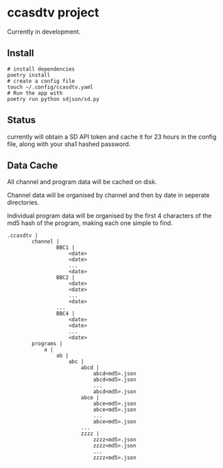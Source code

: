 # ccasdtv project

Currently in development.

## Install
```
# install dependencies
poetry install
# create a config file
touch ~/.config/ccasdtv.yaml
# Run the app with
poetry run python sdjson/sd.py
```

## Status
currently will obtain a SD API token and cache it for 23 hours in the config
file, along with your sha1 hashed password.

## Data Cache
All channel and program data will be cached on disk.

Channel data will be organised by channel and then by date in seperate
directories.

Individual program data will be organised by the first 4 characters of the
md5 hash of the program, making each one simple to find.
```
.ccasdtv |
        channel |
                BBC1 |
                    <date>
                    <date>
                    ...
                    <date>
                BBC2 |
                    <date>
                    <date>
                    ...
                    <date>
                ...
                BBC4 |
                    <date>
                    <date>
                    ...
                    <date>
        programs |
            a |
                ab |
                    abc |
                        abcd |
                            abcd<md5>.json
                            abcd<md5>.json
                            ...
                            abcd<md5>.json
                        abce |
                            abce<md5>.json
                            abce<md5>.json
                            ...
                            abce<md5>.json
                        ...
                        zzzz |
                            zzzz<md5>.json
                            zzzz<md5>.json
                            ...
                            zzzz<md5>.json
